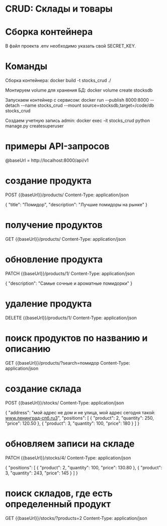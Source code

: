# CRUD: Склады и товары

# Сборка контейнера
В файл проекта .env необходимо указать свой SECRET_KEY.

# Команды
Сборка контейнера:
docker build -t stocks_crud ./

Монтируем volume для хранения БД:
docker volume create stocksdb

Запускаем контейнер с сервисом:
docker run --publish 8000:8000 --detach --name stocks_crud --mount source=stocksdb,target=/code/db stocks_crud

Создаем учетную запись admin:
docker exec -it stocks_crud python manage.py createsuperuser


# примеры API-запросов

@baseUrl = http://localhost:8000/api/v1

# создание продукта
POST {{baseUrl}}/products/
Content-Type: application/json

{
  "title": "Помидор",
  "description": "Лучшие помидоры на рынке"
}

###

# получение продуктов
GET {{baseUrl}}/products/
Content-Type: application/json

###

# обновление продукта
PATCH {{baseUrl}}/products/1/
Content-Type: application/json

{
  "description": "Самые сочные и ароматные помидорки"
}

###

# удаление продукта
DELETE {{baseUrl}}/products/1/
Content-Type: application/json

###

# поиск продуктов по названию и описанию
GET {{baseUrl}}/products/?search=помидор
Content-Type: application/json

###

# создание склада
POST {{baseUrl}}/stocks/
Content-Type: application/json

{
  "address": "мой адрес не дом и не улица, мой адрес сегодня такой: www.ленинград-спб.ru3",
  "positions": [
    {
      "product": 2,
      "quantity": 250,
      "price": 120.50
    },
    {
      "product": 3,
      "quantity": 100,
      "price": 180
    }
  ]
}

###

# обновляем записи на складе
PATCH {{baseUrl}}/stocks/4/
Content-Type: application/json

{
  "positions": [
    {
      "product": 2,
      "quantity": 100,
      "price": 130.80
    },
    {
      "product": 3,
      "quantity": 243,
      "price": 145
    }
  ]
}

###

# поиск складов, где есть определенный продукт
GET {{baseUrl}}/stocks/?products=2
Content-Type: application/json
